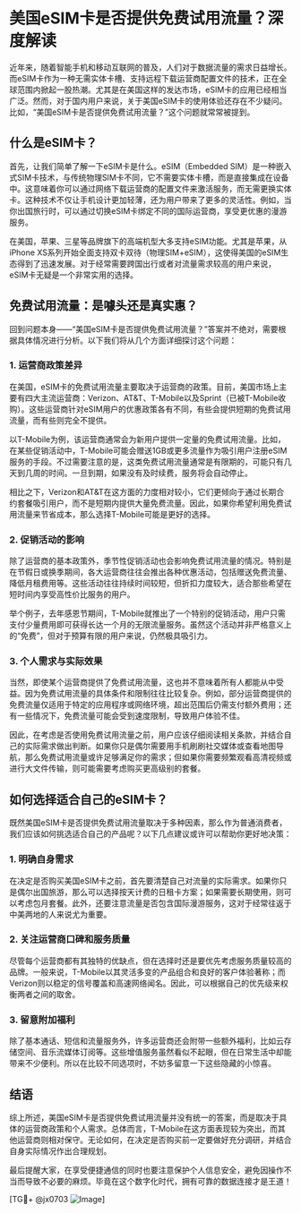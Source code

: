 # 美国eSIM卡是否提供免费试用流量？深度解读

近年来，随着智能手机和移动互联网的普及，人们对于数据流量的需求日益增长。而eSIM卡作为一种无需实体卡槽、支持远程下载运营商配置文件的技术，正在全球范围内掀起一股热潮。尤其是在美国这样的发达市场，eSIM卡的应用已经相当广泛。然而，对于国内用户来说，关于美国eSIM卡的使用体验还存在不少疑问。比如，“美国eSIM卡是否提供免费试用流量？”这个问题就常常被提到。

## 什么是eSIM卡？

首先，让我们简单了解一下eSIM卡是什么。eSIM（Embedded SIM）是一种嵌入式SIM卡技术，与传统物理SIM卡不同，它不需要实体卡槽，而是直接集成在设备中。这意味着你可以通过网络下载运营商的配置文件来激活服务，而无需更换实体卡。这种技术不仅让手机设计更加轻薄，还为用户带来了更多的灵活性。例如，当你出国旅行时，可以通过切换eSIM卡绑定不同的国际运营商，享受更优惠的漫游服务。

在美国，苹果、三星等品牌旗下的高端机型大多支持eSIM功能。尤其是苹果，从iPhone XS系列开始全面支持双卡双待（物理SIM+eSIM），这使得美国的eSIM生态得到了迅速发展。对于经常需要跨国出行或者对流量需求较高的用户来说，eSIM卡无疑是一个非常实用的选择。

## 免费试用流量：是噱头还是真实惠？

回到问题本身——“美国eSIM卡是否提供免费试用流量？”答案并不绝对，需要根据具体情况进行分析。以下我们将从几个方面详细探讨这个问题：

### 1. **运营商政策差异**

在美国，eSIM卡的免费试用流量主要取决于运营商的政策。目前，美国市场上主要有四大主流运营商：Verizon、AT&T、T-Mobile以及Sprint（已被T-Mobile收购）。这些运营商针对eSIM用户的优惠政策各有不同，有些会提供短期的免费试用流量，而有些则完全不提供。

以T-Mobile为例，该运营商通常会为新用户提供一定量的免费试用流量。比如，在某些促销活动中，T-Mobile可能会赠送1GB或更多流量作为吸引用户注册eSIM服务的手段。不过需要注意的是，这类免费试用流量通常是有限期的，可能只有几天到几周的时间。一旦到期，如果没有及时续费，服务将会自动停止。

相比之下，Verizon和AT&T在这方面的力度相对较小，它们更倾向于通过长期合约套餐吸引用户，而不是短期内提供大量免费流量。因此，如果你希望利用免费试用流量来节省成本，那么选择T-Mobile可能是更好的选择。

### 2. **促销活动的影响**

除了运营商的基本政策外，季节性促销活动也会影响免费试用流量的情况。特别是在节假日或换季期间，各大运营商往往会推出各种优惠活动，包括赠送免费流量、降低月租费用等。这些活动往往持续时间较短，但折扣力度较大，适合那些希望在短时间内享受高性价比服务的用户。

举个例子，去年感恩节期间，T-Mobile就推出了一个特别的促销活动，用户只需支付少量费用即可获得长达一个月的无限流量服务。虽然这个活动并非严格意义上的“免费”，但对于预算有限的用户来说，仍然极具吸引力。

### 3. **个人需求与实际效果**

当然，即使某个运营商提供了免费试用流量，这也并不意味着所有人都能从中受益。因为免费试用流量的具体条件和限制往往比较复杂。例如，部分运营商提供的免费流量仅适用于特定的应用程序或网络环境，超出范围后仍需支付额外费用；还有一些情况下，免费流量可能会受到速度限制，导致用户体验不佳。

因此，在考虑是否使用免费试用流量之前，用户应该仔细阅读相关条款，并结合自己的实际需求做出判断。如果你只是偶尔需要用手机刷刷社交媒体或查看地图导航，那么免费试用流量或许足够满足你的需求；但如果你需要频繁观看高清视频或进行大文件传输，则可能需要考虑购买更高级别的套餐。

## 如何选择适合自己的eSIM卡？

既然美国eSIM卡是否提供免费试用流量取决于多种因素，那么作为普通消费者，我们应该如何挑选适合自己的产品呢？以下几点建议或许可以帮助你更好地决策：

### 1. **明确自身需求**

在决定是否购买美国eSIM卡之前，首先要清楚自己对流量的实际需求。如果你只是偶尔出国旅游，那么可以选择按天计费的日租卡方案；如果需要长期使用，则可以考虑包月套餐。此外，还要注意流量是否包含国际漫游服务，这对于经常往返于中美两地的人来说尤为重要。

### 2. **关注运营商口碑和服务质量**

尽管每个运营商都有其独特的优缺点，但在选择时还是要优先考虑服务质量较高的品牌。一般来说，T-Mobile以其灵活多变的产品组合和良好的客户体验著称；而Verizon则以稳定的信号覆盖和高速网络闻名。因此，可以根据自己的优先级来权衡两者之间的取舍。

### 3. **留意附加福利**

除了基本通话、短信和流量服务外，许多运营商还会附带一些额外福利，比如云存储空间、音乐流媒体订阅等。这些增值服务虽然看似不起眼，但在日常生活中却能带来不少便利。所以在比较不同选项时，不妨多留意一下这些隐藏的小惊喜。

## 结语

综上所述，美国eSIM卡是否提供免费试用流量并没有统一的答案，而是取决于具体的运营商政策和个人需求。总体而言，T-Mobile在这方面表现较为突出，而其他运营商则相对保守。无论如何，在决定是否购买前一定要做好充分调研，并结合自身实际情况作出合理规划。

最后提醒大家，在享受便捷通信的同时也要注意保护个人信息安全，避免因操作不当而导致不必要的麻烦。毕竟在这个数字化时代，拥有可靠的数据连接才是王道！

[TG💪+ @jx0703 ![Image](https://github.com/user-attachments/assets/dbca1d08-cadb-493c-b0ec-ad6f7a83f270)]